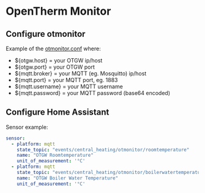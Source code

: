 # OpenTherm Monitor

## Configure otmonitor

Example of the [otmonitor.conf](examples/otmonitor/otmonitor.conf) where:
- ${otgw.host} = your OTGW ip/host
- ${otgw.port} = your OTGW port
- ${mqtt.broker} = your MQTT (eg. Mosquitto) ip/host
- ${mqtt.port} = your MQTT port, eg. 1883
- ${mqtt.username} = your MQTT username 
- ${mqtt.password} = your MQTT password (base64 encoded)

## Configure Home Assistant

Sensor example:
```yaml
sensor:
  - platform: mqtt
    state_topic: "events/central_heating/otmonitor/roomtemperature"
    name: "OTGW Roomtemperature"
    unit_of_measurement: '°C'
  - platform: mqtt
    state_topic: "events/central_heating/otmonitor/boilerwatertemperature"
    name: "OTGW Boiler Water Temperature"
    unit_of_measurement: '°C'
```